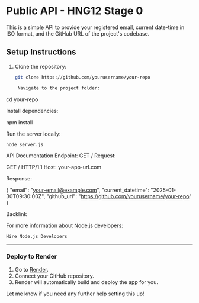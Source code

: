 
# Public API - HNG12 Stage 0

This is a simple API to provide your registered email, current date-time in ISO format, and the GitHub URL of the project's codebase.

## Setup Instructions

1. Clone the repository:
   ```bash
   git clone https://github.com/yourusername/your-repo

    Navigate to the project folder:

cd your-repo

Install dependencies:

npm install

Run the server locally:

    node server.js

API Documentation
Endpoint: GET /
Request:

GET / HTTP/1.1
Host: your-app-url.com

Response:

{
  "email": "your-email@example.com",
  "current_datetime": "2025-01-30T09:30:00Z",
  "github_url": "https://github.com/yourusername/your-repo"
}

Backlink

For more information about Node.js developers:

    Hire Node.js Developers


---

### **Deploy to Render**
1. Go to [Render](https://render.com).
2. Connect your GitHub repository.
3. Render will automatically build and deploy the app for you.

Let me know if you need any further help setting this up!

